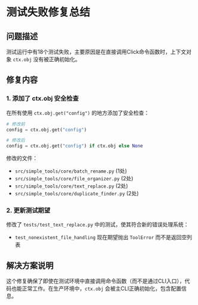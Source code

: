 # 测试失败修复总结

## 问题描述
测试运行中有18个测试失败，主要原因是在直接调用Click命令函数时，上下文对象 `ctx.obj` 没有被正确初始化。

## 修复内容

### 1. 添加了 ctx.obj 安全检查
在所有使用 `ctx.obj.get("config")` 的地方添加了安全检查：

```python
# 修改前
config = ctx.obj.get("config")

# 修改后
config = ctx.obj.get("config") if ctx.obj else None
```

修改的文件：
- `src/simple_tools/core/batch_rename.py` (1处)
- `src/simple_tools/core/file_organizer.py` (2处)
- `src/simple_tools/core/text_replace.py` (2处)
- `src/simple_tools/core/duplicate_finder.py` (2处)

### 2. 更新测试期望
修改了 `tests/test_text_replace.py` 中的测试，使其符合新的错误处理系统：
- `test_nonexistent_file_handling` 现在期望抛出 `ToolError` 而不是返回空列表

## 解决方案说明
这个修复确保了即使在测试环境中直接调用命令函数（而不是通过CLI入口），代码也能正常工作。在生产环境中，`ctx.obj` 会被主CLI正确初始化，包含配置信息。
